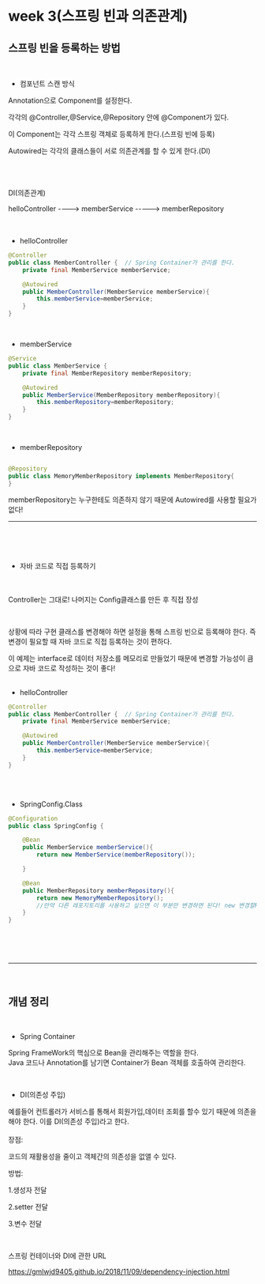 # week 3(스프링 빈과 의존관계)


## 스프링 빈을 등록하는 방법

</br>

- 컴포넌트 스캔 방식

Annotation으로 Component를 설정한다.

각각의 @Controller,@Service,@Repository 안에 @Component가 있다.

이 Component는 각각 스프링 객체로 등록하게 한다.(스프링 빈에 등록)

Autowired는 각각의 클래스들이 서로 의존관계를 할 수 있게 한다.(DI)
</br></br></br></br>

DI(의존관계)

helloController ----> memberService -----> memberRepository
</br></br></br>

 - helloController
```java
@Controller
public class MemberController {  // Spring Container가 관리를 한다.
    private final MemberService memberService;

    @Autowired
    public MemberController(MemberService memberService){
        this.memberService=memberService;
    }
}
```
</br>

 - memberService
```java
@Service
public class MemberService {
    private final MemberRepository memberRepository;

    @Autowired
    public MemberService(MemberRepository memberRepository){
        this.memberRepository=memberRepository;
    }
}
```
</br>

- memberRepository
```java

@Repository
public class MemoryMemberRepository implements MemberRepository{
}

```

memberRepository는 누구한테도 의존하지 않기 때문에 Autowired를 사용할 필요가 없다!

-----------------------------------------------------------------------------

</br></br></br>

- 자바 코드로 직접 등록하기

</br></br>
Controller는 그대로! 나머지는 Config클래스를 만든 후 직접 장성

</br>

상황에 따라 구현 클래스를 변경해야 하면 설정을 통해 스프링 빈으로 등록해야 한다. 즉 변경이 필요할 때 자바 코드로 직접 등록하는 것이 편하다.

이 예제는 interface로 데이터 저장소를 메모리로 만들었기 때문에 
변경할 가능성이 큼으로 자바 코드로 작성하는 것이 좋다!
</br></br>

- helloController
```java
@Controller
public class MemberController {  // Spring Container가 관리를 한다.
    private final MemberService memberService;

    @Autowired
    public MemberController(MemberService memberService){
        this.memberService=memberService;
    }
}
```
</br></br>

 - SpringConfig.Class
```java
@Configuration
public class SpringConfig {

    @Bean
    public MemberService memberService(){
        return new MemberService(memberRepository());

    }

    @Bean
    public MemberRepository memberRepository(){
        return new MemoryMemberRepository();
        //만약 다른 레포지토리를 사용하고 싶으면 이 부분만 변경하면 된다! new 변경할Repository()
    }
}
```
</br>
</br>
</br>

---------------------------------------------
</br>

## 개념 정리

</br>

- Spring Container  

Spring FrameWork의 핵심으로 Bean을 관리해주는 역할을 한다.  
Java 코드나 Annotation를 남기면 Container가 Bean 객체를 호출하여 관리한다.


</br>


- DI(의존성 주입)

예를들어 컨트롤러가 서비스를 통해서 회원가입,데이터 조회를 할수 있기 때문에 의존을 해야 한다. 이를 DI(의존성 주입)라고 한다.
</br></br>
장점:  

코드의 재활용성을 줄이고 객체간의 의존성을 없앨 수 있다. 
</br>

방법:

1.생성자 전달  

2.setter 전달  

3.변수 전달

</br>


스프링 컨테이너와 DI에 관한 URL 

https://gmlwjd9405.github.io/2018/11/09/dependency-injection.html

